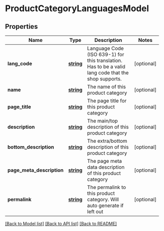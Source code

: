 # ProductCategoryLanguagesModel

## Properties
Name | Type | Description | Notes
------------ | ------------- | ------------- | -------------
**lang_code** | [**string**](.md) | Language Code (ISO 639-1) for this translation. Has to be a valid lang code that the shop supports. | [optional] 
**name** | [**string**](.md) | The name of this product category | [optional] 
**page_title** | [**string**](.md) | The page title for this product category | [optional] 
**description** | [**string**](.md) | The main/top description of this product category | [optional] 
**bottom_description** | [**string**](.md) | The extra/bottom description of this product category | [optional] 
**page_meta_description** | [**string**](.md) | The page meta data description of this product category | [optional] 
**permalink** | [**string**](.md) | The permalink to this product category. Will auto generate if left out | [optional] 


[[Back to Model list]](../README.md#documentation-for-models) [[Back to API list]](../README.md#documentation-for-api-endpoints) [[Back to README]](../README.md)


